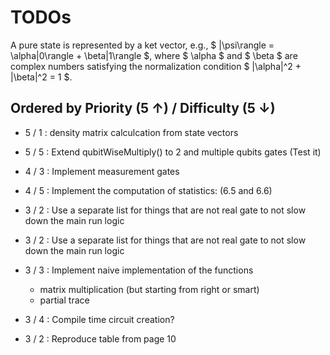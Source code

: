 # TODOs

A pure state is represented by a ket vector, e.g., $ |\psi\rangle = \alpha|0\rangle + \beta|1\rangle $, where $ \alpha $ and $ \beta $ are complex numbers satisfying the normalization condition $ |\alpha|^2 + |\beta|^2 = 1 $.

## Ordered by Priority (5 ↑) / Difficulty (5 ↓)

- 5 / 1 : density matrix calculcation from state vectors

- 5 / 5 : Extend qubitWiseMultiply() to 2 and multiple qubits gates (Test it)

- 4 / 3 : Implement measurement gates

 - 4 / 5 : Implement the computation of statistics: (6.5 and 6.6)

- 3 / 2 :  Use a separate list for things that are not real gate to not slow down the main run logic

- 3 / 2 :  Use a separate list for things that are not real gate to not slow down the main run logic

- 3 / 3 : Implement naive implementation of the functions 
    - matrix multiplication (but starting from right or smart)
    - partial trace

- 3 / 4 : Compile time circuit creation?

- 3 / 2 : Reproduce table from page 10
